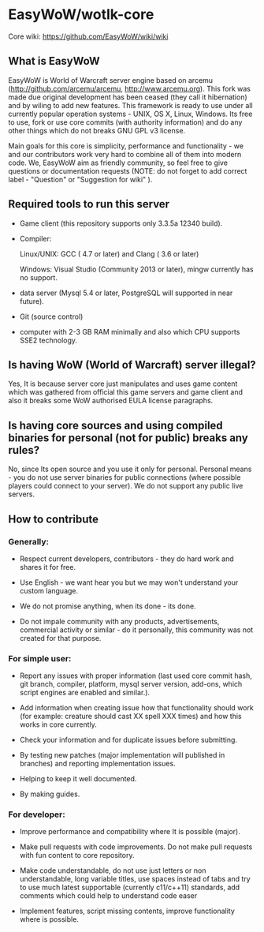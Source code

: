 # EasyWoW/wotlk-core

Core wiki: https://github.com/EasyWoW/wiki/wiki

## What is EasyWoW

EasyWoW is World of Warcraft server engine based on arcemu (http://github.com/arcemu/arcemu, http://www.arcemu.org). This fork was made due original development has been ceased (they call it hibernation) and by wiling to 
add new features. 
This framework is ready to use under all currently popular operation systems - UNIX, OS X, Linux, Windows.
Its free to use, fork or use core commits (with authority information) and do any other things which do not breaks GNU GPL v3 license.

Main goals for this core is simplicity, performance and functionality - we and our contributors work very hard to combine all of them into modern code. We, EasyWoW aim as friendly community, so feel free to give 
questions or documentation requests (NOTE: do not forget to add correct label - "Question" or "Suggestion for wiki" ).



## Required tools to run this server

* Game client (this repository supports only 3.3.5a 12340 build).

* Compiler:

    Linux/UNIX: GCC ( 4.7 or later) and Clang ( 3.6 or later)

    Windows: Visual Studio (Community 2013 or later), mingw currently has no support.

* data server (Mysql 5.4 or later, PostgreSQL will supported in near future).

* Git (source control)

* computer with 2-3 GB RAM minimally and also which CPU supports SSE2 technology.


## Is having WoW (World of Warcraft) server illegal?

Yes, It is because server core just manipulates and uses game content which was gathered from official this game servers and game client and also it breaks some WoW authorised EULA license paragraphs. 

## Is having core sources and using compiled binaries for personal (not for public) breaks any rules?

No, since Its open source and you use it only for personal. Personal means - you do not use server binaries for public connections (where possible players could connect to your server). 
We do not support any public live servers.

## How to contribute


### Generally:

* Respect current developers, contributors - they do hard work and shares it for free.

* Use English - we want hear you but we may won't understand your custom language.

* We do not promise anything, when its done - its done.

* Do not impale community with any products, advertisements, commercial activity or similar - do it personally, this community was not created for that purpose.


### For simple user:

* Report any issues with proper information (last used core commit hash, git branch, compiler, platform, mysql server version, add-ons, which script engines are enabled and similar.).

* Add information when creating issue how that functionality should work (for example: creature should cast XX spell XXX times) and how this works in core currently.

* Check your information and for duplicate issues before submitting.

* By testing new patches (major implementation will published in branches) and reporting implementation issues.

* Helping to keep it well documented.

* By making guides.


### For developer:

* Improve performance and compatibility where It is possible (major).

* Make pull requests with code improvements. Do not make pull requests with fun content to core repository.

* Make code understandable, do not use just letters or non understandable, long variable titles, use spaces instead of tabs and try to use much latest supportable (currently c11/c++11) standards, add comments which could
 help to understand code easer

* Implement features, script missing contents, improve functionality where is possible.


